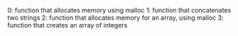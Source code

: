 0:  function that allocates memory using malloc
1: function that concatenates two strings
2: function that allocates memory for an array, using malloc
3: function that creates an array of integers

